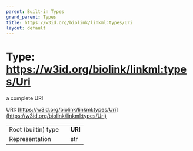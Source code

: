 ```yaml
---
parent: Built-in Types
grand_parent: Types
title: https://w3id.org/biolink/linkml:types/Uri
layout: default
---
```


# Type: https://w3id.org/biolink/linkml:types/Uri


a complete URI

URI: [https://w3id.org/biolink/linkml:types/Uri](https://w3id.org/biolink/linkml:types/Uri)

|  |  |  |
| --- | --- | --- |
| Root (builtin) type | | **URI** |
| Representation | | str |
